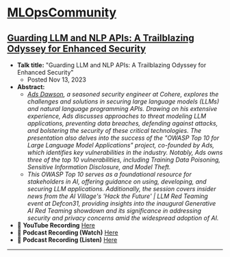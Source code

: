 # [MLOpsCommunity](https://podcast.mlops.community/)
## [Guarding LLM and NLP APIs: A Trailblazing Odyssey for Enhanced Security](https://home.mlops.community/public/videos/guarding-llm-and-nlp-apis-a-trailblazing-odyssey-for-enhanced-security)

- **Talk title:** "Guarding LLM and NLP APIs: A Trailblazing Odyssey for Enhanced Security"
  - Posted Nov 13, 2023
- **Abstract:**
   - _[Ads Dawson](https://linkedin.com/in/adamdawson0), a seasoned security engineer at Cohere, explores the challenges and solutions in securing large language models (LLMs) and natural language programming APIs. Drawing on his extensive experience, Ads discusses approaches to threat modeling LLM applications, preventing data breaches, defending against attacks, and bolstering the security of these critical technologies. The presentation also delves into the success of the "OWASP Top 10 for Large Language Model Applications" project, co-founded by Ads, which identifies key vulnerabilities in the industry. Notably, Ads owns three of the top 10 vulnerabilities, including Training Data Poisoning, Sensitive Information Disclosure, and Model Theft._
   - _This OWASP Top 10 serves as a foundational resource for stakeholders in AI, offering guidance on using, developing, and securing LLM applications. Additionally, the session covers insider news from the AI Village's 'Hack the Future' | LLM Red Teaming event at Defcon31, providing insights into the inaugural Generative AI Red Teaming showdown and its significance in addressing security and privacy concerns amid the widespread adoption of AI._
- 🍿 **YouTube Recording** [Here]([https://www.youtube.com/watch?v=KC9rV-8q-mQ](https://www.youtube.com/watch?v=u-VCfL3l_lw))
- 📣 **Podcast Recording (Watch)** [Here](https://home.mlops.community/public/videos/guarding-llm-and-nlp-apis-a-trailblazing-odyssey-for-enhanced-security)
- 📣 **Podcast Recording (Listen)** [Here](https://open.spotify.com/episode/7MeWfnNGZXiRT3OF76GB1o?si=2a5ab37f5605496a)

----------------------------------------
